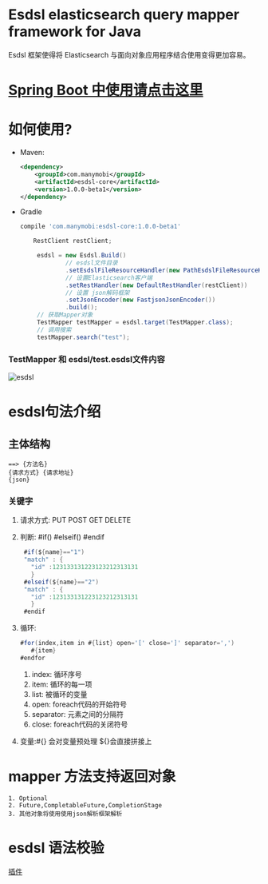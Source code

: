 Esdsl elasticsearch query mapper framework for Java
===============================================

Esdsl 框架使得将 Elasticsearch 与面向对象应用程序结合使用变得更加容易。

# [Spring Boot 中使用请点击这里](https://github.com/manymobi/esdsl-spring)

# 如何使用?
   -   Maven:
       ```xml
       <dependency>
           <groupId>com.manymobi</groupId>
           <artifactId>esdsl-core</artifactId>
           <version>1.0.0-beta1</version>
       </dependency>
       ```
   -   Gradle
       ```groovy
       compile 'com.manymobi:esdsl-core:1.0.0-beta1'
       ```
       
```java
       RestClient restClient;

        esdsl = new Esdsl.Build()
                // esdsl文件目录
                .setEsdslFileResourceHandler(new PathEsdslFileResourceHandler(new File("src/test/resources/")))   
                // 设置Elasticsearch客户端
                .setRestHandler(new DefaultRestHandler(restClient))
                // 设置 json解码框架
                .setJsonEncoder(new FastjsonJsonEncoder())
                .build();
        // 获取Mapper对象
        TestMapper testMapper = esdsl.target(TestMapper.class);
        // 调用搜索
        testMapper.search("test");
```

### TestMapper 和 esdsl/test.esdsl文件内容 
![esdsl](./images/esdsl.png)

# esdsl句法介绍
## 主体结构
    ==> {方法名}
    {请求方式} {请求地址}
    {json}
### 关键字
1. 请求方式: PUT POST GET DELETE
1. 判断: #if()  #elseif() #endif
   ```java
    #if(${name}=="1")
    "match" : {
      "id" :123133131223123212313131
      }
    #elseif(${name}=="2")
    "match" : {
      "id" :123133131223123212313131
      }
    #endif
    ```
1. 循环:  
    ```java
    #for(index,item in #{list} open='[' close=']' separator=',')
       #{item}
    #endfor
    ```
    1. index: 循环序号
    1. item: 循环的每一项
    1. list: 被循环的变量
    1. open: foreach代码的开始符号
    1. separator: 元素之间的分隔符
    1. close: foreach代码的关闭符号
    
1. 变量:#{} 会对变量预处理   ${}会直接拼接上

# mapper 方法支持返回对象
    1. Optional
    2. Future,CompletableFuture,CompletionStage
    3. 其他对象将使用使用json解析框架解析

# esdsl 语法校验
[插件](https://plugins.jetbrains.com/plugin/19482-esdsl)
